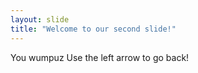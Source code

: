 ```yaml
---
layout: slide
title: "Welcome to our second slide!"
---
```

You wumpuz
Use the left arrow to go back!
